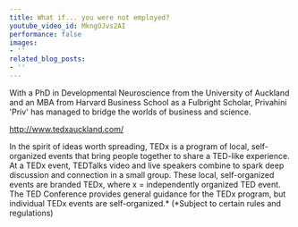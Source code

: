 ```yaml
---
title: What if... you were not employed?
youtube_video_id: MkngOJvs2AI
performance: false
images:
- ''
related_blog_posts:
- ''
---
```


With a PhD in Developmental Neuroscience from the University of Auckland and an MBA from Harvard Business School as a Fulbright Scholar, Privahini 'Priv' has managed to bridge the worlds of business and science.

http://www.tedxauckland.com/

In the spirit of ideas worth spreading, TEDx is a program of local, self-organized events that bring people together to share a TED-like experience. At a TEDx event, TEDTalks video and live speakers combine to spark deep discussion and connection in a small group. These local, self-organized events are branded TEDx, where x = independently organized TED event. The TED Conference provides general guidance for the TEDx program, but individual TEDx events are self-organized.* (*Subject to certain rules and regulations)
